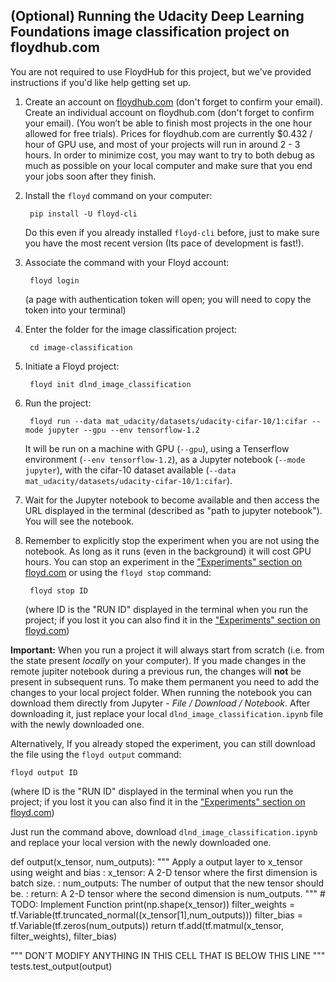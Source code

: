 ## (Optional) Running the Udacity Deep Learning Foundations image classification project on floydhub.com

You are not required to use FloydHub for this project, but we've provided instructions if you'd like help getting set up.

1. Create an account on [floydhub.com](https://www.floydhub.com) (don't forget to confirm your email). Create an individual account on floydhub.com (don't forget to confirm your email). (You won’t be able to finish most projects in the one hour allowed for free trials). Prices for floydhub.com are currently $0.432 / hour of GPU use, and most of your projects will run in around 2 - 3 hours. In order to minimize cost, you may want to try to both debug as much as possible on your local computer and make sure that you end your jobs soon after they finish.

2. Install the `floyd` command on your computer:

        pip install -U floyd-cli
        
    Do this even if you already installed `floyd-cli` before, just to make sure you have the most recent version (Its pace of development is fast!).

3. Associate the command with your Floyd account:

        floyd login

    (a page with authentication token will open; you will need to copy the token into your terminal)


4. Enter the folder for the image classification project:

        cd image-classification

5. Initiate a Floyd project:

        floyd init dlnd_image_classification

6. Run the project:

        floyd run --data mat_udacity/datasets/udacity-cifar-10/1:cifar --mode jupyter --gpu --env tensorflow-1.2

    It will be run on a machine with GPU (`--gpu`), using a Tenserflow environment (`--env tensorflow-1.2`), as a Jupyter notebook (`--mode jupyter`), with the cifar-10 dataset available (`--data mat_udacity/datasets/udacity-cifar-10/1:cifar`).
    
7. Wait for the Jupyter notebook to become available and then access the URL displayed in the terminal (described as "path to jupyter notebook"). You will see the notebook.

8. Remember to explicitly stop the experiment when you are not using the notebook. As long as it runs (even in the background) it will cost GPU hours. You can stop an experiment in the ["Experiments" section on floyd.com](https://www.floydhub.com/experiments) or using the `floyd stop` command:

        floyd stop ID
 
    (where ID is the "RUN ID" displayed in the terminal when you run the project; if you lost it you can also find it in the ["Experiments" section on floyd.com](https://www.floydhub.com/experiments))
    
**Important:** When you run a project it will always start from scratch (i.e. from the state present *locally* on your computer). If you made changes in the remote jupiter notebook during a previous run, the changes will **not** be present in subsequent runs. To make them permanent you need to add the changes to your local project folder. When running the notebook you can download them directly from Jupyter - *File / Download / Notebook*. After downloading it, just replace your local `dlnd_image_classification.ipynb` file with the newly downloaded one.

Alternatively, If you already stoped the experiment, you can still download the file using the `floyd output` command:

    floyd output ID

(where ID is the "RUN ID" displayed in the terminal when you run the project; if you lost it you can also find it in the ["Experiments" section on floyd.com](https://www.floydhub.com/experiments))
    
Just run the command above, download `dlnd_image_classification.ipynb` and replace your local version with the newly downloaded one.


def output(x_tensor, num_outputs):
    """
    Apply a output layer to x_tensor using weight and bias
    : x_tensor: A 2-D tensor where the first dimension is batch size.
    : num_outputs: The number of output that the new tensor should be.
    : return: A 2-D tensor where the second dimension is num_outputs.
    """
    # TODO: Implement Function
    print(np.shape(x_tensor))
    filter_weights = tf.Variable(tf.truncated_normal((x_tensor[1],num_outputs)))
    filter_bias = tf.Variable(tf.zeros(num_outputs))
    return tf.add(tf.matmul(x_tensor, filter_weights), filter_bias)


"""
DON'T MODIFY ANYTHING IN THIS CELL THAT IS BELOW THIS LINE
"""
tests.test_output(output)